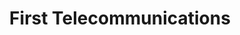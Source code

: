 ---
title: "First Telecommunications"
url: /grand-rapids/first-telecommunications/
shop: mobile phone
---